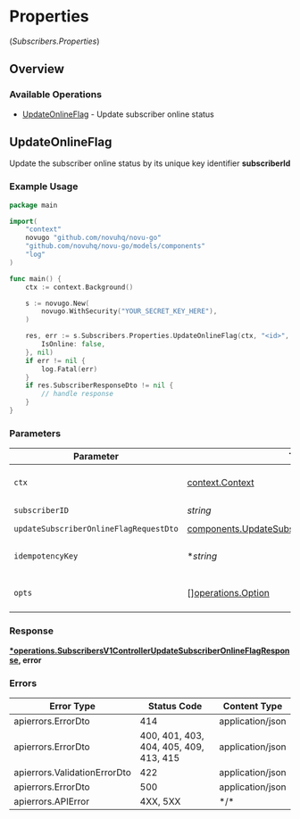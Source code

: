 # Properties
(*Subscribers.Properties*)

## Overview

### Available Operations

* [UpdateOnlineFlag](#updateonlineflag) - Update subscriber online status

## UpdateOnlineFlag

Update the subscriber online status by its unique key identifier **subscriberId**

### Example Usage

```go
package main

import(
	"context"
	novugo "github.com/novuhq/novu-go"
	"github.com/novuhq/novu-go/models/components"
	"log"
)

func main() {
    ctx := context.Background()

    s := novugo.New(
        novugo.WithSecurity("YOUR_SECRET_KEY_HERE"),
    )

    res, err := s.Subscribers.Properties.UpdateOnlineFlag(ctx, "<id>", components.UpdateSubscriberOnlineFlagRequestDto{
        IsOnline: false,
    }, nil)
    if err != nil {
        log.Fatal(err)
    }
    if res.SubscriberResponseDto != nil {
        // handle response
    }
}
```

### Parameters

| Parameter                                                                                                          | Type                                                                                                               | Required                                                                                                           | Description                                                                                                        |
| ------------------------------------------------------------------------------------------------------------------ | ------------------------------------------------------------------------------------------------------------------ | ------------------------------------------------------------------------------------------------------------------ | ------------------------------------------------------------------------------------------------------------------ |
| `ctx`                                                                                                              | [context.Context](https://pkg.go.dev/context#Context)                                                              | :heavy_check_mark:                                                                                                 | The context to use for the request.                                                                                |
| `subscriberID`                                                                                                     | *string*                                                                                                           | :heavy_check_mark:                                                                                                 | N/A                                                                                                                |
| `updateSubscriberOnlineFlagRequestDto`                                                                             | [components.UpdateSubscriberOnlineFlagRequestDto](../../models/components/updatesubscriberonlineflagrequestdto.md) | :heavy_check_mark:                                                                                                 | N/A                                                                                                                |
| `idempotencyKey`                                                                                                   | **string*                                                                                                          | :heavy_minus_sign:                                                                                                 | A header for idempotency purposes                                                                                  |
| `opts`                                                                                                             | [][operations.Option](../../models/operations/option.md)                                                           | :heavy_minus_sign:                                                                                                 | The options for this request.                                                                                      |

### Response

**[*operations.SubscribersV1ControllerUpdateSubscriberOnlineFlagResponse](../../models/operations/subscribersv1controllerupdatesubscriberonlineflagresponse.md), error**

### Errors

| Error Type                             | Status Code                            | Content Type                           |
| -------------------------------------- | -------------------------------------- | -------------------------------------- |
| apierrors.ErrorDto                     | 414                                    | application/json                       |
| apierrors.ErrorDto                     | 400, 401, 403, 404, 405, 409, 413, 415 | application/json                       |
| apierrors.ValidationErrorDto           | 422                                    | application/json                       |
| apierrors.ErrorDto                     | 500                                    | application/json                       |
| apierrors.APIError                     | 4XX, 5XX                               | \*/\*                                  |